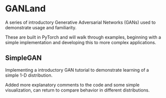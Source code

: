 # GANLand

A series of introductory Generative Adversarial Networks (GANs) used to demonstrate usage
and familiarity.

These are built in PyTorch and will walk through examples, beginning with a simple
implementation and developing this to more complex applications.

## SimpleGAN

Implementing a introductory GAN tutorial to demonstrate learning of a simple
1-D distribution.

Added more explanatory comments to the code and some simple visualization,
can return to compare behavior in different distributions.
